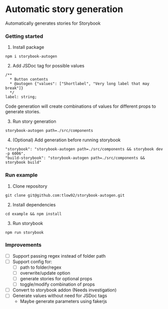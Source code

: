 # Automatic story generation

Automatically generates stories for Storybook


### Getting started

1. Install package 

```
npm i storybook-autogen
```

2. Add JSDoc tag for possible values
```
/**
  * Button contents
  * @autogen {"values": ["Shortlabel", "Very long label that may break"]}
  */
label: string;
```
Code generation will create combinations of values for different props to generate stories.

3. Run story generation

```
storybook-autogen path=./src/components
```

4. (Optional) Add generation before running storybook

```
"storybook": "storybook-autogen path=./src/components && storybook dev -p 6006",
"build-storybook": "storybook-autogen path=./src/components && storybook build"
```


### Run example

1. Clone repository
```
git clone git@github.com:tlow92/storybook-autogen.git
```

2. Install dependencies
```
cd example && npm install
```

3. Run storybook
```
npm run storybook
```


### Improvements
- [ ] Support passing regex instead of folder path
- [ ] Support config for:
  - [ ] path to folder/regex
  - [ ] overwrite/update option
  - [ ] generate stories for optional props
  - [ ] toggle/modify combination of props
- [ ] Convert to storybook addon (Needs investigation)
- [ ] Generate values without need for JSDoc tags
  - Maybe generate parameters using fakerjs 
